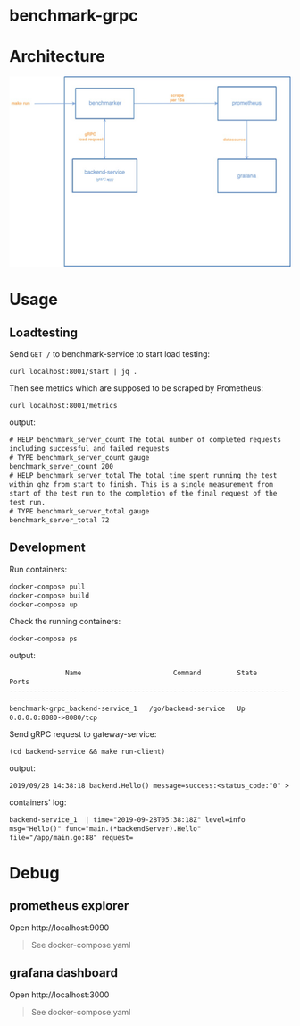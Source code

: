 # benchmark-grpc

# Architecture

![](./grpc-benchmark.jpg)

# Usage

## Loadtesting

Send `GET /` to benchmark-service to start load testing:

```
curl localhost:8001/start | jq .
```

Then see metrics which are supposed to be scraped by Prometheus:

```
curl localhost:8001/metrics
```

output:

```
# HELP benchmark_server_count The total number of completed requests including successful and failed requests
# TYPE benchmark_server_count gauge
benchmark_server_count 200
# HELP benchmark_server_total The total time spent running the test within ghz from start to finish. This is a single measurement from start of the test run to the completion of the final request of the test run.
# TYPE benchmark_server_total gauge
benchmark_server_total 72
```

## Development

Run containers:

```
docker-compose pull
docker-compose build
docker-compose up
```

Check the running containers:

```
docker-compose ps
```

output:

```
              Name                       Command         State           Ports
---------------------------------------------------------------------------------------
benchmark-grpc_backend-service_1   /go/backend-service   Up      0.0.0.0:8080->8080/tcp
```

Send gRPC request to gateway-service:

```
(cd backend-service && make run-client)
```

output:

```
2019/09/28 14:38:18 backend.Hello() message=success:<status_code:"0" >
```

containers' log:

```
backend-service_1  | time="2019-09-28T05:38:18Z" level=info msg="Hello()" func="main.(*backendServer).Hello" file="/app/main.go:88" request=
```

# Debug

## prometheus explorer

Open http://localhost:9090

> See docker-compose.yaml

## grafana dashboard

Open http://localhost:3000

> See docker-compose.yaml
